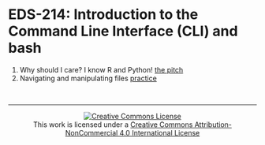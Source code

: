 # EDS-214: Introduction to the Command Line Interface (CLI) and bash

1. Why should I care? I know R and Python! [the pitch](https://eds-214.github.io/eds214-handson-cli/cli-pitch.html)
2. Navigating and manipulating files [practice](https://eds-214.github.io/eds214-handson-cli/cli-handson-files.html)


<br>

---

<p align=center>
<a rel="license" href="http://creativecommons.org/licenses/by-nc/4.0/"><img alt="Creative Commons License" style="border-width:0" src="https://i.creativecommons.org/l/by-nc/4.0/88x31.png" /></a><br />This work is licensed under a <a rel="license" href="http://creativecommons.org/licenses/by-nc/4.0/">Creative Commons Attribution-NonCommercial 4.0 International License</a>
</p>

